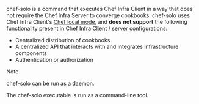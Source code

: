 chef-solo is a command that executes Chef Infra Client in a way that
does not require the Chef Infra Server to converge cookbooks.
chef-solo uses Chef Infra Client's [Chef local
mode](/ctl_chef_client.html#run-in-local-mode), and **does not support**
the following functionality present in Chef Infra Client / server
configurations:

- Centralized distribution of cookbooks
- A centralized API that interacts with and integrates infrastructure
    components
- Authentication or authorization

<!-- markdownlint-disable-file MD033 -->

<div class="admonition-note">
<p class="admonition-note-title">Note</p>
<div class="admonition-note-text">

chef-solo can be run as a daemon.

</div>
</div>

The chef-solo executable is run as a command-line tool.
